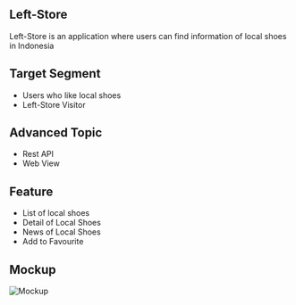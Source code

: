 ## Left-Store
Left-Store is an application where users can find information of local shoes in Indonesia

## Target Segment
- Users who like local shoes
- Left-Store Visitor

## Advanced Topic
- Rest API
- Web View

## Feature
- List of local shoes
- Detail of Local Shoes
- News of Local Shoes
- Add to Favourite

## Mockup
![Mockup](https://github.com/mekas/mb1313600022/blob/master/1313618036/mock.png)
